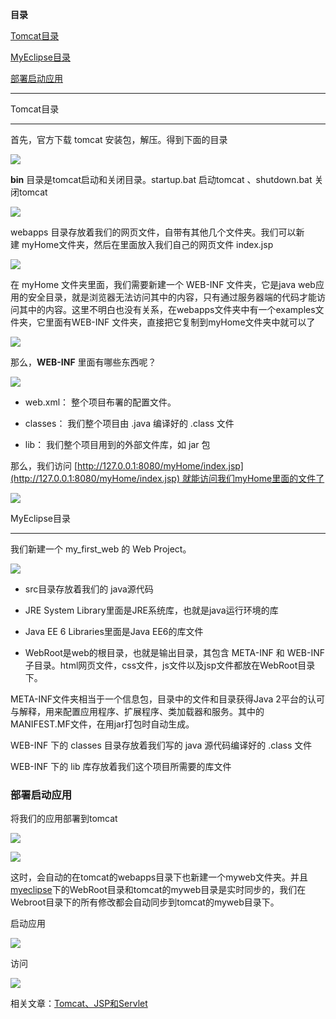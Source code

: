 **目录**

[Tomcat目录](#t0)

[MyEclipse目录](#t1)

[部署启动应用](#t2)

* * *

Tomcat目录
--------

首先，官方下载 tomcat 安装包，解压。得到下面的目录

![](https://img-blog.csdnimg.cn/20181119233838246.png?x-oss-process=image/watermark,type_ZmFuZ3poZW5naGVpdGk,shadow_10,text_aHR0cHM6Ly9ibG9nLmNzZG4ubmV0L3FxXzM2MTE5MTky,size_16,color_FFFFFF,t_70)

**bin** 目录是tomcat启动和关闭目录。startup.bat 启动tomcat 、shutdown.bat 关闭tomcat

![](https://img-blog.csdnimg.cn/20181119233923878.png?x-oss-process=image/watermark,type_ZmFuZ3poZW5naGVpdGk,shadow_10,text_aHR0cHM6Ly9ibG9nLmNzZG4ubmV0L3FxXzM2MTE5MTky,size_16,color_FFFFFF,t_70)

webapps 目录存放着我们的网页文件，自带有其他几个文件夹。我们可以新建 myHome文件夹，然后在里面放入我们自己的网页文件 index.jsp

![](https://img-blog.csdnimg.cn/20181119234358806.png?x-oss-process=image/watermark,type_ZmFuZ3poZW5naGVpdGk,shadow_10,text_aHR0cHM6Ly9ibG9nLmNzZG4ubmV0L3FxXzM2MTE5MTky,size_16,color_FFFFFF,t_70)

在 myHome 文件夹里面，我们需要新建一个 WEB-INF 文件夹，它是java web应用的安全目录，就是浏览器无法访问其中的内容，只有通过服务器端的代码才能访问其中的内容。这里不明白也没有关系，在webapps文件夹中有一个examples文件夹，它里面有WEB-INF 文件夹，直接把它复制到myHome文件夹中就可以了

![](https://img-blog.csdnimg.cn/20181119234534312.png)

那么，**WEB-INF** 里面有哪些东西呢？

![](https://img-blog.csdnimg.cn/20190108092616168.png)

*   web.xml： 整个项目布署的配置文件。
*   classes： 我们整个项目由 .java 编译好的 .class 文件
*   lib： 我们整个项目用到的外部文件库，如 jar 包

那么，我们访问 [http://127.0.0.1:8080/myHome/index.jsp](http://127.0.0.1:8080/myHome/index.jsp) 就能访问我们myHome里面的文件了

![](https://img-blog.csdnimg.cn/20190108092058976.png)

MyEclipse目录
-----------

我们新建一个 my\_first\_web 的 Web Project。

![](https://img-blog.csdnimg.cn/20190512092550505.png?x-oss-process=image/watermark,type_ZmFuZ3poZW5naGVpdGk,shadow_10,text_aHR0cHM6Ly9ibG9nLmNzZG4ubmV0L3FxXzM2MTE5MTky,size_16,color_FFFFFF,t_70)

*   src目录存放着我们的 java源代码
*   JRE System Library里面是JRE系统库，也就是java运行环境的库
*   Java EE 6 Libraries里面是Java EE6的库文件
*   WebRoot是web的根目录，也就是输出目录，其包含 META-INF 和 WEB-INF 子目录。html网页文件，css文件，js文件以及jsp文件都放在WebRoot目录下。

META-INF文件夹相当于一个信息包，目录中的文件和目录获得Java 2平台的认可与解释，用来配置应用程序、扩展程序、类加载器和服务。其中的 MANIFEST.MF文件，在用jar打包时自动生成。

WEB-INF 下的 classes 目录存放着我们写的 java 源代码编译好的 .class 文件

WEB-INF 下的 lib 库存放着我们这个项目所需要的库文件

### **部署启动应用**

将我们的应用部署到tomcat

![](https://img-blog.csdnimg.cn/20190108102241187.png?x-oss-process=image/watermark,type_ZmFuZ3poZW5naGVpdGk,shadow_10,text_aHR0cHM6Ly9ibG9nLmNzZG4ubmV0L3FxXzM2MTE5MTky,size_16,color_FFFFFF,t_70)

![](https://img-blog.csdnimg.cn/20190512092420703.png?x-oss-process=image/watermark,type_ZmFuZ3poZW5naGVpdGk,shadow_10,text_aHR0cHM6Ly9ibG9nLmNzZG4ubmV0L3FxXzM2MTE5MTky,size_16,color_FFFFFF,t_70)

这时，会自动的在tomcat的webapps目录下也新建一个myweb文件夹。并且[myeclipse](https://so.csdn.net/so/search?q=myeclipse&spm=1001.2101.3001.7020)下的WebRoot目录和tomcat的myweb目录是实时同步的，我们在Webroot目录下的所有修改都会自动同步到tomcat的myweb目录下。

启动应用

![](https://img-blog.csdnimg.cn/20190512092755306.png?x-oss-process=image/watermark,type_ZmFuZ3poZW5naGVpdGk,shadow_10,text_aHR0cHM6Ly9ibG9nLmNzZG4ubmV0L3FxXzM2MTE5MTky,size_16,color_FFFFFF,t_70)

访问

![](https://img-blog.csdnimg.cn/20190512092711800.png?x-oss-process=image/watermark,type_ZmFuZ3poZW5naGVpdGk,shadow_10,text_aHR0cHM6Ly9ibG9nLmNzZG4ubmV0L3FxXzM2MTE5MTky,size_16,color_FFFFFF,t_70)

相关文章：[Tomcat、JSP和Servlet](https://blog.csdn.net/qq_36119192/article/details/84279392)